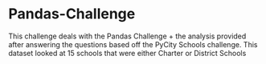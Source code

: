 # Pandas-Challenge

This challenge deals with the Pandas Challenge + the analysis provided after answering the questions based off the PyCity Schools challenge. This dataset looked at 15 schools that were either Charter or District Schools 



